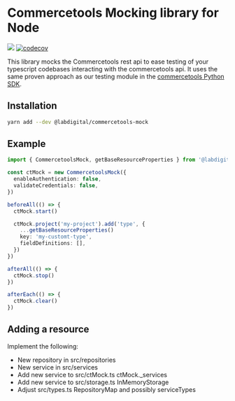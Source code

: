 # Commercetools Mocking library for Node

[<img src="https://img.shields.io/npm/v/@labdigital/commercetools-mock">](https://www.npmjs.com/package/@labdigital/commercetools-mock)
[![codecov](https://codecov.io/gh/labd/commercetools-node-mock/branch/main/graph/badge.svg?token=muKkNunJ95)](https://codecov.io/gh/labd/commercetools-node-mock)

This library mocks the Commercetools rest api to ease testing of your typescript
codebases interacting with the commercetools api. It uses the same proven approach
as our testing module in the [commercetools Python SDK](https://github.com/labd/commercetools-python-sdk/tree/main/src/commercetools/testing).

## Installation

```bash
yarn add --dev @labdigital/commercetools-mock
```

## Example

```typescript
import { CommercetoolsMock, getBaseResourceProperties } from '@labdigital/commercetools-mock'

const ctMock = new CommercetoolsMock({
  enableAuthentication: false,
  validateCredentials: false,
})

beforeAll(() => {
  ctMock.start()

  ctMock.project('my-project').add('type', {
    ...getBaseResourceProperties()
    key: 'my-customt-type',
    fieldDefinitions: [],
  })
})

afterAll(() => {
  ctMock.stop()
})

afterEach(() => {
  ctMock.clear()
})
```

## Adding a resource

Implement the following:

- New repository in src/repositories
- New service in src/services
- Add new service to src/ctMock.ts ctMock.\_services
- Add new service to src/storage.ts InMemoryStorage
- Adjust src/types.ts RepositoryMap and possibly serviceTypes
